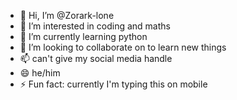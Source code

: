 - 👋 Hi, I’m @Zorark-lone 
- 👀 I’m interested in coding and maths
- 🌱 I’m currently learning python
- 💞️ I’m looking to collaborate on to learn new things
- 📫 can't give my social media handle
- 😄 he/him
- ⚡ Fun fact: currently I'm typing this on mobile

<!---
Zorark-loner/Zorark-loner is a ✨ special ✨ repository because its `README.md` (this file) appears on your GitHub profile.
You can click the Preview link to take a look at your changes.
--->
